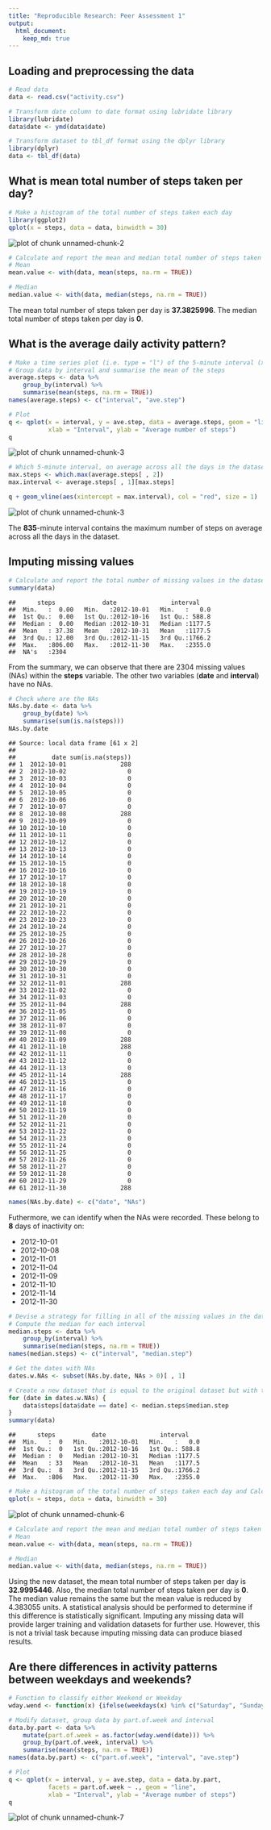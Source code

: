 ```yaml
---
title: "Reproducible Research: Peer Assessment 1"
output: 
  html_document:
    keep_md: true
---
```



## Loading and preprocessing the data

```r
# Read data
data <- read.csv("activity.csv")

# Transform date column to date format using lubridate library
library(lubridate)
data$date <- ymd(data$date)

# Transform dataset to tbl_df format using the dplyr library
library(dplyr)
data <- tbl_df(data)
```

## What is mean total number of steps taken per day?

```r
# Make a histogram of the total number of steps taken each day
library(ggplot2)
qplot(x = steps, data = data, binwidth = 30)
```

![plot of chunk unnamed-chunk-2](figure/unnamed-chunk-2-1.png) 

```r
# Calculate and report the mean and median total number of steps taken per day
# Mean
mean.value <- with(data, mean(steps, na.rm = TRUE))

# Median
median.value <- with(data, median(steps, na.rm = TRUE))
```

The mean total number of steps taken per day is **37.3825996**.
The median total number of steps taken per day is **0**.

## What is the average daily activity pattern?

```r
# Make a time series plot (i.e. type = "l") of the 5-minute interval (x-axis) and the average number of steps taken, averaged across all days (y-axis)
# Group data by interval and summarise the mean of the steps
average.steps <- data %>%
    group_by(interval) %>%
    summarise(mean(steps, na.rm = TRUE))
names(average.steps) <- c("interval", "ave.step")

# Plot
q <- qplot(x = interval, y = ave.step, data = average.steps, geom = "line",
           xlab = "Interval", ylab = "Average number of steps")
q
```

![plot of chunk unnamed-chunk-3](figure/unnamed-chunk-3-1.png) 

```r
# Which 5-minute interval, on average across all the days in the dataset, contains the maximum number of steps?
max.steps <- which.max(average.steps[ , 2])
max.interval <- average.steps[ , 1][max.steps]

q + geom_vline(aes(xintercept = max.interval), col = "red", size = 1)
```

![plot of chunk unnamed-chunk-3](figure/unnamed-chunk-3-2.png) 

The **835**-minute interval contains the maximum number of steps on average across all the days in the dataset.

## Imputing missing values

```r
# Calculate and report the total number of missing values in the dataset (i.e. the total number of rows with NAs)
summary(data)
```

```
##      steps             date               interval     
##  Min.   :  0.00   Min.   :2012-10-01   Min.   :   0.0  
##  1st Qu.:  0.00   1st Qu.:2012-10-16   1st Qu.: 588.8  
##  Median :  0.00   Median :2012-10-31   Median :1177.5  
##  Mean   : 37.38   Mean   :2012-10-31   Mean   :1177.5  
##  3rd Qu.: 12.00   3rd Qu.:2012-11-15   3rd Qu.:1766.2  
##  Max.   :806.00   Max.   :2012-11-30   Max.   :2355.0  
##  NA's   :2304
```

From the summary, we can observe that there are 2304 missing values (NAs) within the **steps** variable. The other two variables (**date** and **interval**) have no NAs.


```r
# Check where are the NAs
NAs.by.date <- data %>%
    group_by(date) %>%
    summarise(sum(is.na(steps)))
NAs.by.date
```

```
## Source: local data frame [61 x 2]
## 
##          date sum(is.na(steps))
## 1  2012-10-01               288
## 2  2012-10-02                 0
## 3  2012-10-03                 0
## 4  2012-10-04                 0
## 5  2012-10-05                 0
## 6  2012-10-06                 0
## 7  2012-10-07                 0
## 8  2012-10-08               288
## 9  2012-10-09                 0
## 10 2012-10-10                 0
## 11 2012-10-11                 0
## 12 2012-10-12                 0
## 13 2012-10-13                 0
## 14 2012-10-14                 0
## 15 2012-10-15                 0
## 16 2012-10-16                 0
## 17 2012-10-17                 0
## 18 2012-10-18                 0
## 19 2012-10-19                 0
## 20 2012-10-20                 0
## 21 2012-10-21                 0
## 22 2012-10-22                 0
## 23 2012-10-23                 0
## 24 2012-10-24                 0
## 25 2012-10-25                 0
## 26 2012-10-26                 0
## 27 2012-10-27                 0
## 28 2012-10-28                 0
## 29 2012-10-29                 0
## 30 2012-10-30                 0
## 31 2012-10-31                 0
## 32 2012-11-01               288
## 33 2012-11-02                 0
## 34 2012-11-03                 0
## 35 2012-11-04               288
## 36 2012-11-05                 0
## 37 2012-11-06                 0
## 38 2012-11-07                 0
## 39 2012-11-08                 0
## 40 2012-11-09               288
## 41 2012-11-10               288
## 42 2012-11-11                 0
## 43 2012-11-12                 0
## 44 2012-11-13                 0
## 45 2012-11-14               288
## 46 2012-11-15                 0
## 47 2012-11-16                 0
## 48 2012-11-17                 0
## 49 2012-11-18                 0
## 50 2012-11-19                 0
## 51 2012-11-20                 0
## 52 2012-11-21                 0
## 53 2012-11-22                 0
## 54 2012-11-23                 0
## 55 2012-11-24                 0
## 56 2012-11-25                 0
## 57 2012-11-26                 0
## 58 2012-11-27                 0
## 59 2012-11-28                 0
## 60 2012-11-29                 0
## 61 2012-11-30               288
```

```r
names(NAs.by.date) <- c("date", "NAs")
```

Futhermore, we can identify when the NAs were recorded. These belong to **8** days of inactivity on:

+ 2012-10-01
+ 2012-10-08
+ 2012-11-01
+ 2012-11-04
+ 2012-11-09
+ 2012-11-10
+ 2012-11-14
+ 2012-11-30


```r
# Devise a strategy for filling in all of the missing values in the dataset. The strategy that is followed is to substitute the NAs with the median for a particular 5-minute interval.
# Compute the median for each interval
median.steps <- data %>%
    group_by(interval) %>%
    summarise(median(steps, na.rm = TRUE))
names(median.steps) <- c("interval", "median.step")

# Get the dates with NAs
dates.w.NAs <- subset(NAs.by.date, NAs > 0)[ , 1]

# Create a new dataset that is equal to the original dataset but with the missing data filled in.
for (date in dates.w.NAs) {
    data$steps[data$date == date] <- median.steps$median.step
}
summary(data)
```

```
##      steps          date               interval     
##  Min.   :  0   Min.   :2012-10-01   Min.   :   0.0  
##  1st Qu.:  0   1st Qu.:2012-10-16   1st Qu.: 588.8  
##  Median :  0   Median :2012-10-31   Median :1177.5  
##  Mean   : 33   Mean   :2012-10-31   Mean   :1177.5  
##  3rd Qu.:  8   3rd Qu.:2012-11-15   3rd Qu.:1766.2  
##  Max.   :806   Max.   :2012-11-30   Max.   :2355.0
```

```r
# Make a histogram of the total number of steps taken each day and Calculate and report the mean and median total number of steps taken per day. Do these values differ from the estimates from the first part of the assignment? What is the impact of imputing missing data on the estimates of the total daily number of steps?
qplot(x = steps, data = data, binwidth = 30)
```

![plot of chunk unnamed-chunk-6](figure/unnamed-chunk-6-1.png) 

```r
# Calculate and report the mean and median total number of steps taken per day
# Mean
mean.value <- with(data, mean(steps, na.rm = TRUE))

# Median
median.value <- with(data, median(steps, na.rm = TRUE))
```

Using the new dataset, the mean total number of steps taken per day is **32.9995446**. Also, the median total number of steps taken per day is **0**. The median value remains the same but the mean value is reduced by 4.383055 units. A statistical analysis should be performed to determine if this difference is statistically significant. Imputing any missing data will provide 
larger training and validation datasets for further use. However, this is not a trivial task because imputing missing data can produce biased results.

## Are there differences in activity patterns between weekdays and weekends?

```r
# Function to classify either Weekend or Weekday
wday.wend <- function(x) {ifelse(weekdays(x) %in% c("Saturday", "Sunday"), "Weekend", "Weekday")}

# Modify dataset, group data by part.of.week and interval
data.by.part <- data %>%
    mutate(part.of.week = as.factor(wday.wend(date))) %>%
    group_by(part.of.week, interval) %>%
    summarise(mean(steps, na.rm = TRUE))
names(data.by.part) <- c("part.of.week", "interval", "ave.step")

# Plot
q <- qplot(x = interval, y = ave.step, data = data.by.part,
           facets = part.of.week ~ ., geom = "line",
           xlab = "Interval", ylab = "Average number of steps")
q
```

![plot of chunk unnamed-chunk-7](figure/unnamed-chunk-7-1.png) 

